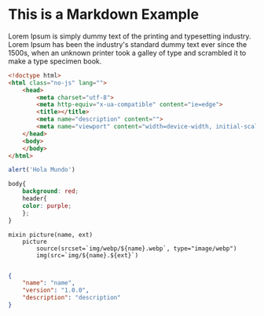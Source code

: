 # This is a Markdown Example
Lorem Ipsum is simply dummy text of the printing and typesetting industry. Lorem Ipsum has been the industry's standard dummy text ever since the 1500s, when an unknown printer took a galley of type and scrambled it to make a type specimen book.

```html
<!doctype html>
<html class="no-js" lang="">
    <head>
        <meta charset="utf-8">
        <meta http-equiv="x-ua-compatible" content="ie=edge">
        <title></title>
        <meta name="description" content="">
        <meta name="viewport" content="width=device-width, initial-scale=1">
    </head>
    <body>           
    </body>
</html>


```

```javascript
alert('Hola Mundo')

```

```scss
body{
	background: red;
	header{
	color: purple;
	};
}
```

```PUG
mixin picture(name, ext)
	picture
		source(srcset=`img/webp/${name}.webp`, type="image/webp")
		img(src=`img/${name}.${ext}`)

```

```json

{
	"name": "name",
	"version": "1.0.0",
	"description": "description"
}
```
